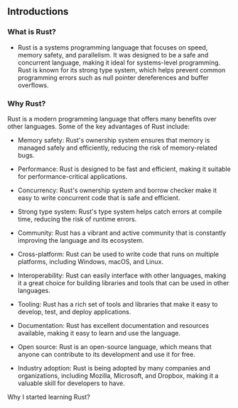 ## Introductions

### What is Rust?
* Rust is a systems programming language that focuses on speed, memory safety, and parallelism. It was designed to be a safe and concurrent language, making it ideal for systems-level programming. Rust is known for its strong type system, which helps prevent common programming errors such as null pointer dereferences and buffer overflows.


### Why Rust?
Rust is a modern programming language that offers many benefits over other languages. Some of the key advantages of Rust include:
- Memory safety: Rust's ownership system ensures that memory is managed safely and efficiently, reducing the risk of memory-related bugs.
- Performance: Rust is designed to be fast and efficient, making it suitable for performance-critical applications.
- Concurrency: Rust's ownership system and borrow checker make it easy to write concurrent code that is
safe and efficient.
- Strong type system: Rust's type system helps catch errors at compile time, reducing the risk of runtime errors.
- Community: Rust has a vibrant and active community that is constantly improving the language and its ecosystem.

- Cross-platform: Rust can be used to write code that runs on multiple platforms, including Windows, macOS, and Linux.
- Interoperability: Rust can easily interface with other languages, making it a great choice for building libraries and tools that can be used in other languages.
- Tooling: Rust has a rich set of tools and libraries that make it easy to develop, test, and deploy applications.
- Documentation: Rust has excellent documentation and resources available, making it easy to learn and use the language.
- Open source: Rust is an open-source language, which means that anyone can contribute to its development and use it for free.
- Industry adoption: Rust is being adopted by many companies and organizations, including Mozilla, Microsoft, and Dropbox, making it a valuable skill for developers to have.


Why I started learning Rust?
